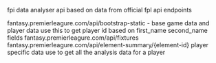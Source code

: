 fpi data analyser api based on data from official fpl api endpoints

fantasy.premierleagure.com/api/bootstrap-static - base game data and player data use this to get player id based on first_name second_name fields
fantasy.premierleagure.com/api/fixtures
fantasy.premierleagure.com/api/element-summary/{element-id} player specific data use to get all the analysis data for a player
